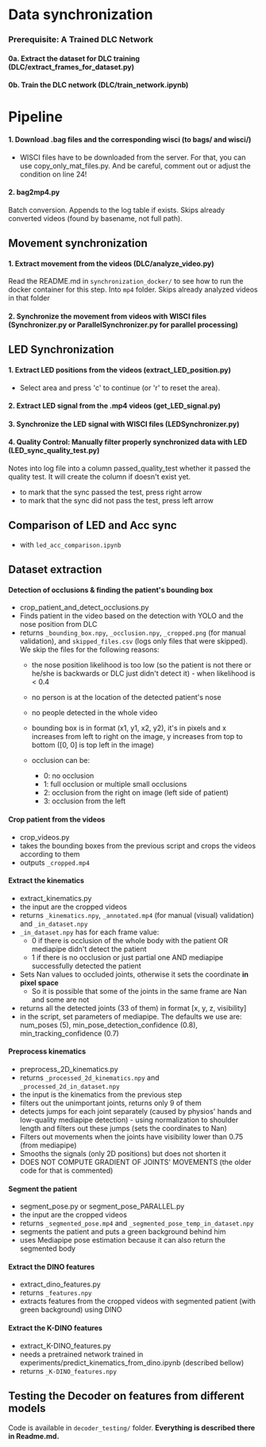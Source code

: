 # Data synchronization

### Prerequisite: A Trained DLC Network

#### 0a. Extract the dataset for DLC training (DLC/extract_frames_for_dataset.py)

#### 0b. Train the DLC network (DLC/train_network.ipynb)


# Pipeline

#### 1. Download .bag files and the corresponding wisci (to bags/ and wisci/)
 - WISCI files have to be downloaded from the server. For that, you can use copy_only_mat_files.py. And be careful, comment out or adjust the condition on line 24!

#### 2. bag2mp4.py

Batch conversion. Appends to the log table if exists. Skips already converted videos (found by basename, not full path).

## Movement synchronization

#### 1. Extract movement from the videos (DLC/analyze_video.py)

Read the README.md in `synchronization_docker/` to see how to run the docker container for this step. 
Into `mp4` folder. Skips already analyzed videos in that folder

#### 2. Synchronize the movement from videos with WISCI files (Synchronizer.py or ParallelSynchronizer.py for parallel processing)

## LED Synchronization

#### 1. Extract LED positions from the videos (extract_LED_position.py)
- Select area and press 'c' to continue (or 'r' to reset the area).

#### 2. Extract LED signal from the .mp4 videos (get_LED_signal.py)

#### 3. Synchronize the LED signal with WISCI files (LEDSynchronizer.py)

#### 4. Quality Control: Manually filter properly synchronized data with LED (LED_sync_quality_test.py)

Notes into log file into a column passed_quality_test whether it passed the quality test.
It will create the column if doesn't exist yet.
 - to mark that the sync passed the test, press right arrow
 - to mark that the sync did not pass the test, press left arrow

## Comparison of LED and Acc sync
 - with `led_acc_comparison.ipynb`

## Dataset extraction

#### Detection of occlusions & finding the patient's bounding box
 - crop_patient_and_detect_occlusions.py
 - Finds patient in the video based on the detection with YOLO and the nose position from DLC
 - returns `_bounding_box.npy`, `_occlusion.npy`, `_cropped.png` (for manual validation), and `skipped_files.csv` (logs only files that were skipped). We skip the files for the following reasons:
      - the nose position likelihood is too low (so the patient is not there or he/she is backwards or DLC just didn't detect it) - when likelihood is < 0.4
      - no person is at the location of the detected patient's nose
      - no people detected in the whole video

    - bounding box is in format (x1, y1, x2, y2), it's in pixels and x increases from left to right on the image, y increases from top to bottom ([0, 0] is top left in the image)
    - occlusion can be: 
       - 0: no occlusion
       - 1: full occlusion or multiple small occlusions
       - 2: occlusion from the right on image (left side of patient)
       - 3: occlusion from the left

#### Crop patient from the videos 
 - crop_videos.py
 - takes the bounding boxes from the previous script and crops the videos according to them
 - outputs `_cropped.mp4`

#### Extract the kinematics
 - extract_kinematics.py
 - the input are the cropped videos
 - returns `_kinematics.npy`, `_annotated.mp4` (for manual (visual) validation) and `_in_dataset.npy`
 - `_in_dataset.npy` has for each frame value:
    - 0 if there is occlusion of the whole body with the patient OR mediapipe didn't detect the patient
    - 1 if there is no occlusion or just partial one AND mediapipe successfully detected the patient
 - Sets Nan values to occluded joints, otherwise it sets the coordinate **in pixel space**
   - So it is possible that some of the joints in the same frame are Nan and some are not
 - returns all the detected joints (33 of them) in format [x, y, z, visibility]
 - in the script, set parameters of mediapipe. The defaults we use are: num_poses (5), min_pose_detection_confidence (0.8), min_tracking_confidence (0.7)

#### Preprocess kinematics
 - preprocess_2D_kinematics.py
 - returns `_processed_2d_kinematics.npy` and `_processed_2d_in_dataset.npy`
 - the input is the kinematics from the previous step
 - filters out the unimportant joints, returns only 9 of them 
 - detects jumps for each joint separately (caused by physios' hands and low-quality mediapipe detection) - using normalization to shoulder length and filters out these jumps (sets the coordinates to Nan)
 - Filters out movements when the joints have visibility lower than 0.75 (from mediapipe)
 - Smooths the signals (only 2D positions) but does not shorten it
 - DOES NOT COMPUTE GRADIENT OF JOINTS' MOVEMENTS (the older code for that is commented)

 #### Segment the patient
  - segment_pose.py or segment_pose_PARALLEL.py
  - the input are the cropped videos
  - returns `_segmented_pose.mp4` and `_segmented_pose_temp_in_dataset.npy`
  - segments the patient and puts a green background behind him 
  - uses Mediapipe pose estimation because it can also return the segmented body

#### Extract the DINO features
 - extract_dino_features.py
 - returns `_features.npy`
 - extracts features from the cropped videos with segmented patient (with green background) using DINO

#### Extract the K-DINO features
  - extract_K-DINO_features.py
  - needs a pretrained network trained in experiments/predict_kinematics_from_dino.ipynb (described bellow)
  - returns `_K-DINO_features.npy`

## Testing the Decoder on features from different models

Code is available in `decoder_testing/` folder. **Everything is described there in Readme.md.**
